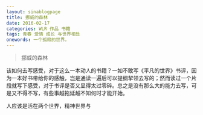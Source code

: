 ```yaml
---
layout: sinablogpage
title: 挪威的森林
date: 2016-02-17
categories: WLR 作品 书籍
tags: 青春 爱情 成长 与世界相处
onewords: 一个孤寂的世界。
---
```

> 挪威的森林

该如何去写感受，对于这么一本动人的书籍？一如不敢写《平凡的世界》书评，因为一本好书带给你的感触，岂是通读一遍后可以提纲挈领去写的；然而读过一个片段就写下感受，对于书评是否又显得太过零碎。总之是没有那么大的能力去写，可是又不得不写，有些事越拖延越不知何时才能开始。

人应该是活在两个世界，精神世界与
